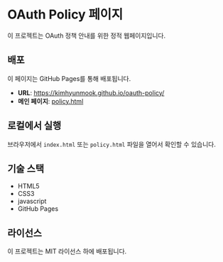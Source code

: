 # OAuth Policy 페이지

이 프로젝트는 OAuth 정책 안내를 위한 정적 웹페이지입니다.

## 배포

이 페이지는 GitHub Pages를 통해 배포됩니다.

- **URL**: https://kimhyunmook.github.io/oauth-policy/
- **메인 페이지**: [policy.html](policy.html)

## 로컬에서 실행

브라우저에서 `index.html` 또는 `policy.html` 파일을 열어서 확인할 수 있습니다.

## 기술 스택

- HTML5
- CSS3
- javascript
- GitHub Pages

## 라이선스

이 프로젝트는 MIT 라이선스 하에 배포됩니다.
